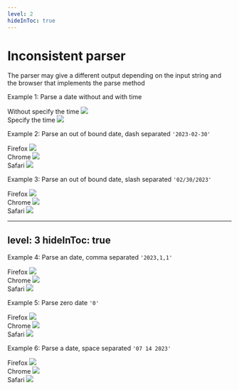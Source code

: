```yaml
---
level: 2
hideInToc: true
---
```


# Inconsistent parser

The parser may give a different output depending on the input string and the browser that implements the parse method


<v-click>

Example 1: Parse a date without and with time

<div class="flex justify-between gap-x-3">
  <div>
    <span>Without specify the time</span>
    <img src="/date-no-time.png"/>
  </div>
  <div>
    <span>Specify the time</span>
    <img src="/date-time.png"/>
  </div>
</div>

</v-click>

<v-click>

Example 2: Parse an out of bound date, dash separated `'2023-02-30'`
<div class="flex justify-between gap-x-3">
  <div>
    <span>Firefox</span>
    <img src="/invalid-date-firefox.png"/>
  </div>
  <div>
    <span>Chrome</span>
    <img src="/invalid-date-chrome.png"/>
  </div>
  <div>
    <span>Safari</span>
    <img src="/invalid-date-safari.png"/>
  </div>
</div>
</v-click>

<v-click>

Example 3: Parse an out of bound date, slash separated `'02/30/2023'`
<div class="flex justify-between gap-x-3">
  <div>
    <span>Firefox</span>
    <img src="/invalid-date-firefox2.png"/>
  </div>
  <div>
    <span>Chrome</span>
    <img src="/invalid-date-chrome2.png"/>
  </div>
  <div>
    <span>Safari</span>
    <img src="/invalid-date-safari2.png"/>
  </div>
</div>
</v-click>

---
level: 3
hideInToc: true
---

Example 4: Parse an date, comma separated `'2023,1,1'`

<div class="flex justify-between gap-x-3">
  <div>
    <span>Firefox</span>
    <img src="/date-comma-firefox.png"/>
  </div>
  <div>
    <span>Chrome</span>
    <img src="/date-comma-chrome.png"/>
  </div>
  <div>
    <span>Safari</span>
    <img src="/date-comma-safari.png"/>
  </div>
</div>

<v-click>

Example 5: Parse zero date `'0'`

<div class="flex justify-between gap-x-3">
  <div>
    <span>Firefox</span>
    <img src="/date-zero-firefox.png"/>
  </div>
  <div>
    <span>Chrome</span>
    <img src="/date-zero-chrome.png"/>
  </div>
  <div>
    <span>Safari</span>
    <img src="/date-zero-safari.png"/>
  </div>
</div>
</v-click>

<v-click>

Example 6: Parse a date, space separated `'07 14 2023'`

<div class="flex justify-between gap-x-3">
  <div>
    <span>Firefox</span>
    <img src="/date-space-firefox.png"/>
  </div>
  <div>
    <span>Chrome</span>
    <img src="/date-space-chrome.png"/>
  </div>
  <div>
    <span>Safari</span>
    <img src="/date-space-safari.png"/>
  </div>
</div>
</v-click>

